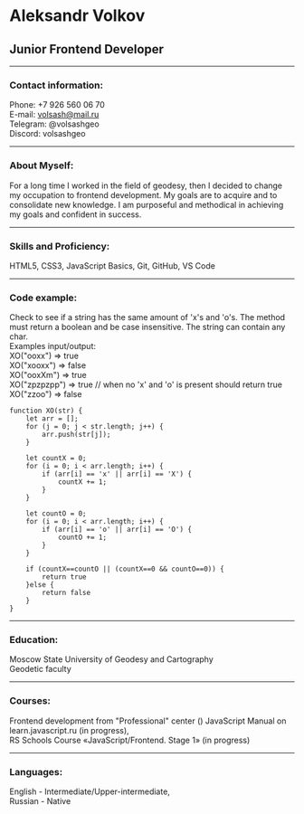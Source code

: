 # Aleksandr Volkov
## Junior Frontend Developer  
___
### Contact information:

Phone: +7 926 560 06 70  
E-mail: volsash@mail.ru  
Telegram: @volsashgeo  
Discord: volsashgeo  
___

### About Myself:

For a long time I worked in the field of geodesy, then I decided to change my occupation to frontend development. My goals are to acquire and to consolidate new knowledge.
I am purposeful and methodical in achieving my goals and confident in success.  
___

### Skills and Proficiency:

HTML5, CSS3,
JavaScript Basics,
Git, GitHub,
VS Code
___
### Code example:

Check to see if a string has the same amount of 'x's and 'o's. The method must return a boolean and be case insensitive. The string can contain any char.  
Examples input/output:  
XO("ooxx") => true  
XO("xooxx") => false  
XO("ooxXm") => true  
XO("zpzpzpp") => true // when no 'x' and 'o' is present should return true  
XO("zzoo") => false  

    function XO(str) {
        let arr = [];
        for (j = 0; j < str.length; j++) {
            arr.push(str[j]);
        }

        let countX = 0;
        for (i = 0; i < arr.length; i++) {
            if (arr[i] == 'x' || arr[i] == 'X') {
                countX += 1;
            }
        }

        let countO = 0;
        for (i = 0; i < arr.length; i++) {
            if (arr[i] == 'o' || arr[i] == 'O') {
                countO += 1;
            }
        }

        if (countX==countO || (countX==0 && countO==0)) {
            return true
        }else {
            return false
        }
    }  
___
### Education:  
Moscow State University of Geodesy and Cartography  
Geodetic faculty  
___

### Courses:  
Frontend development from "Professional" center () 
JavaScript Manual on learn.javascript.ru (in progress),  
RS Schools Course «JavaScript/Frontend. Stage 1» (in progress)  
___
### Languages:  
English - Intermediate/Upper-intermediate,  
Russian - Native



